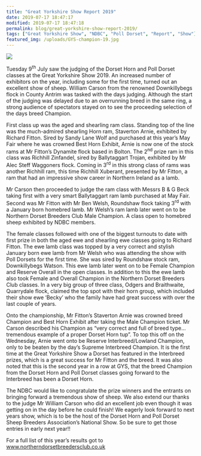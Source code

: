 ```yaml
---
title: "Great Yorkshire Show Report 2019"
date: 2019-07-17 18:47:17
modified: 2019-07-17 18:47:18
permalink: blog/great-yorkshire-show-report-2019/
tags: ["Great Yorkshire Show", "NDBC", "Poll Dorset", "Report", "Show"]
featured_img: /uploads/GYS-champion-19.jpg
---
```


![](/uploads/GYS-champion-19.jpg)

Tuesday 9<sup>th</sup> July saw the judging of the Dorset Horn and Poll Dorset classes at the Great Yorkshire Show 2019. An increased number of exhibitors on the year, including some for the first time, turned out an excellent show of sheep. William Carson from the renowned Downkillybegs flock in County Antrim was tasked with the days judging. Although the start of the judging was delayed due to an overrunning breed in the same ring, a strong audience of spectators stayed on to see the proceeding selection of the days breed Champion.

 First class up was the aged and shearling ram class. Standing top of the line was the much-admired shearling Horn ram, Staverton Arnie, exhibited by Richard Fitton. Sired by Sandy Lane Wolf and purchased at this year’s May Fair where he was crowned Best Horn Exhibit, Arnie is now one of the stock rams at Mr Fitton’s Dynamite flock based in Bolton. The 2<sup>nd</sup> prize ram in this class was Richhill Zinfandel, sired by Ballytaggart Trojan, exhibited by Mr Alec Steff Waggoners flock. Coming in 3<sup>rd</sup> in this strong class of rams was another Richhill ram, this time Richhill Xuberant, presented by Mr Fitton, a ram that had an impressive show career in Northern Ireland as a lamb.

 Mr Carson then proceeded to judge the ram class with Messrs B &amp; G Beck taking first with a very smart Ballytaggart ram lamb purchased at May Fair. Second was Mr Fitton with Mr Ben Welsh, Roundshaw flock taking 3<sup>rd</sup> with a January born homebred lamb. Mr Welsh’s ram lamb later went on to be Northern Dorset Breeders Club Male Champion. A class open to homebred sheep exhibited by NDBC members.

 The female classes followed with one of the biggest turnouts to date with first prize in both the aged ewe and shearling ewe classes going to Richard Fitton. The ewe lamb class was topped by a very correct and stylish January born ewe lamb from Mr Welsh who was attending the show with Poll Dorsets for the first time. She was sired by Roundshaw stock ram, Downkillybegs Watson. This ewe lamb later went on to be Female Champion and Reserve Overall in the open classes. In addition to this the ewe lamb also took Female and Overall Champion in the Northern Dorset Breeders Club classes. In a very big group of three class, Odgers and Braithwaite, Quarrydale flock, claimed the top spot with their horn group, which included their show ewe ‘Becky’ who the family have had great success with over the last couple of years.

 Onto the championship, Mr Fitton’s Staverton Arnie was crowned breed Champion and Best Horn Exhibit after taking the Male Champion ticket. Mr Carson described his Champion as “very correct and full of breed type… tremendous example of a proper Dorset Horn tup”. To top this off on the Wednesday, Arnie went onto be Reserve Interbreed/Lowland Champion, only to be beaten by the day’s Supreme Interbreed Champion. It is the first time at the Great Yorkshire Show a Dorset has featured in the Interbreed prizes, which is a great success for Mr Fitton and the breed. It was also noted that this is the second year in a row at GYS, that the breed Champion from the Dorset Horn and Poll Dorset classes going forward to the Interbreed has been a Dorset Horn.

 The NDBC would like to congratulate the prize winners and the entrants on bringing forward a tremendous show of sheep. We also extend our thanks to the judge Mr William Carson who did an excellent job even though it was getting on in the day before he could finish! We eagerly look forward to next years show, which is to be the host of the Dorset Horn and Poll Dorset Sheep Breeders Association’s National Show. So be sure to get those entries in early next year!!

For a full list of this year’s results got to www.northerndorsetbreedersclub.co.uk
